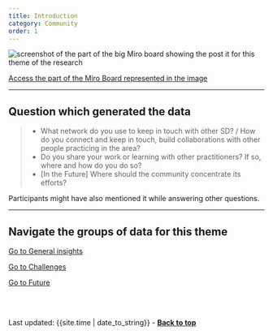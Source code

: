 ```yaml
---
title: Introduction
category: Community
order: 1
---
```


![screenshot of the part of the big Miro board showing the post it for this theme of the research](/practitioner-stories/images/Community/SD-community.png)
<p><a href="https://miro.com/app/board/o9J_ldOzA14=/?moveToWidget=3074457352333741365&cot=14" target="_blank">Access the part of the Miro Board represented in the image</a></p>

<hr class="big">

## Question which generated the data

<blockquote class="alt">
<ul>
<li>What network do you use to keep in touch with other SD? / How do you connect and keep in touch, build collaborations with other people practicing in the area?</li>
<li>Do you share your work or learning with other practitioners? If so, where and how do you do so?</li>
<li>[In the Future] Where should the community concentrate its efforts?</li>
</ul>
</blockquote>

Participants might have also mentioned it while answering other questions.

<hr class="big">

## Navigate the groups of data for this theme

<div class="item-nav">
   <p><span><a href="/practitioner-stories/Community/general">Go to General insights</a></span></p>
   <p><span><a href="/practitioner-stories/Community/challenges">Go to Challenges</a></span></p>
   <p><span><a href="/practitioner-stories/Community/future">Go to Future</a></span></p>
</div>


<br><br>
<div>Last updated: {{site.time | date_to_string}} - <a href="#"><strong>Back to top</strong></a></div>
